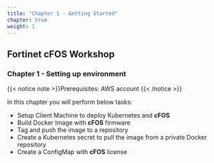 ```yaml
---
title: "Chapter 1 - Getting Started"
chapter: true
weight: 1
---
```


## Fortinet cFOS Workshop

### Chapter 1 - Setting up environment

{{< notice note >}}Prerequisites: AWS account {{< /notice >}}

In this chapter you will perform below tasks:

* Setup Client Machine to deploy Kubernetes and **cFOS**
* Build Docker Image with **cFOS** firmware
* Tag and push the image to a repository
* Create a Kubernetes secret to pull the image from a private Docker repository
* Create a ConfigMap with **cFOS** license
